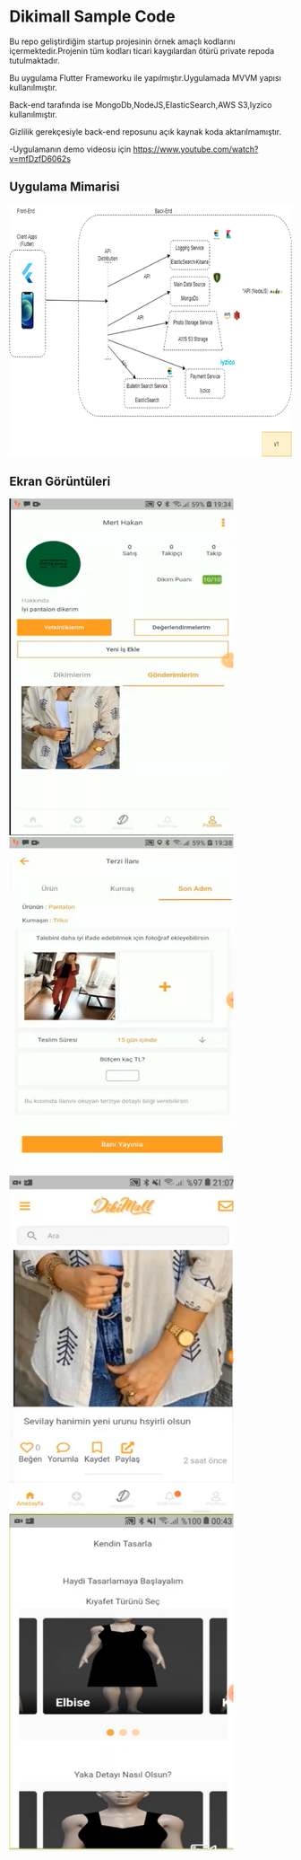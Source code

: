# Dikimall Sample Code

Bu repo geliştirdiğim startup projesinin örnek amaçlı kodlarını içermektedir.Projenin tüm kodları ticari kaygılardan ötürü private repoda tutulmaktadır.

Bu uygulama Flutter Frameworku ile yapılmıştır.Uygulamada MVVM yapısı kullanılmıştır.

Back-end tarafında ise MongoDb,NodeJS,ElasticSearch,AWS S3,Iyzico kullanılmıştır.

Gizlilik gerekçesiyle back-end reposunu açık kaynak koda aktarılmamıştır.

-Uygulamanın demo videosu için https://www.youtube.com/watch?v=mfDzfD6062s

## Uygulama Mimarisi 

<img src="screenshots/dikimall_architecthture.png"  width="700" height="450">

## Ekran Görüntüleri

<img src="screenshots/profildetay.png"  width="400" height="600">

<img src="screenshots/ilan.png"  width="400" height="600">

<img src="screenshots/postdetay.png"  width="400" height="600">

<img src="screenshots/selftasarim.png"  width="400"  height="600">

